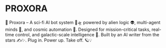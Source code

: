 # PROXORA
👾 Proxora – A sci-fi AI bot system 🤖🛸 powered by alien logic 👽, multi-agent minds 🧠, and cosmic automation 🚀. Designed for mission-critical tasks, real-time control, and galactic-scale intelligence 🌌. Built by an AI writer from the stars ✍️✨. Plug in. Power up. Take off. 🪐💡
